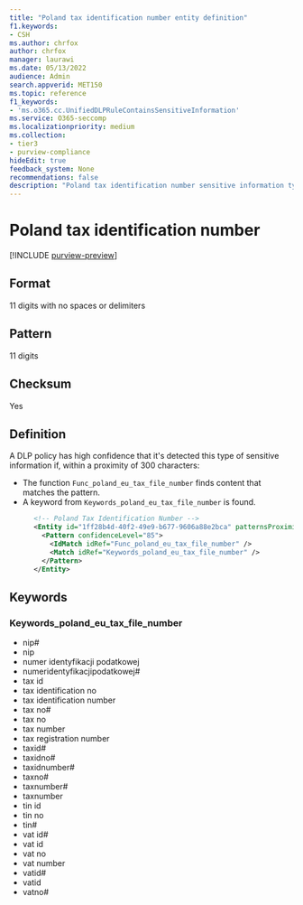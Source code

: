 ```yaml
---
title: "Poland tax identification number entity definition"
f1.keywords:
- CSH
ms.author: chrfox
author: chrfox
manager: laurawi
ms.date: 05/13/2022
audience: Admin
search.appverid: MET150
ms.topic: reference
f1_keywords:
- 'ms.o365.cc.UnifiedDLPRuleContainsSensitiveInformation'
ms.service: O365-seccomp
ms.localizationpriority: medium
ms.collection:
- tier3
- purview-compliance
hideEdit: true
feedback_system: None
recommendations: false
description: "Poland tax identification number sensitive information type entity definition."
---
```


# Poland tax identification number

[!INCLUDE [purview-preview](../includes/purview-preview.md)]

## Format

11 digits with no spaces or delimiters

## Pattern

11 digits

## Checksum

Yes

## Definition

A DLP policy has high confidence that it's detected this type of sensitive information if, within a proximity of 300 characters:

- The function `Func_poland_eu_tax_file_number` finds content that matches the pattern.
- A keyword from `Keywords_poland_eu_tax_file_number` is found.

```xml
      <!-- Poland Tax Identification Number -->
      <Entity id="1ff28b4d-40f2-49e9-b677-9606a88e2bca" patternsProximity="300" recommendedConfidence="85">
        <Pattern confidenceLevel="85">
          <IdMatch idRef="Func_poland_eu_tax_file_number" />
          <Match idRef="Keywords_poland_eu_tax_file_number" />
        </Pattern>
      </Entity>
```

## Keywords

### Keywords_poland_eu_tax_file_number

- nip#
- nip
- numer identyfikacji podatkowej
- numeridentyfikacjipodatkowej#
- tax id
- tax identification no
- tax identification number
- tax no#
- tax no
- tax number
- tax registration number
- taxid#
- taxidno#
- taxidnumber#
- taxno#
- taxnumber#
- taxnumber
- tin id
- tin no
- tin#
- vat id#
- vat id
- vat no
- vat number
- vatid#
- vatid
- vatno#
